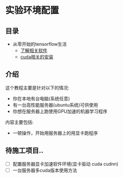 # 实验环境配置

## 目录

* 从零开始的tensorflow生活
    * [了解相关软件](page2-1.md)
    * [cuda相关的安装](page2-2.md)

## 介绍

这个教程主要是针对以下的情况:

* 你在本地有台电脑(系统任意)
* 有一台高性能服务器(ubuntu系统)可供使用
* 你想在服务器上跑使用GPU加速的机器学习程序

内容主要包括:
* 一顿操作，开始用服务器上的用显卡跑程序

## 待施工项目..

* [ ] 配置服务器显卡加速软件环境(显卡驱动 cuda cudnn)
* [ ] 一台服务器多cuda版本使用方法
